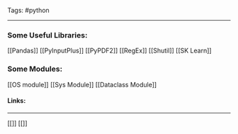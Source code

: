 
Tags: #python 

------------------------------------------


### Some Useful Libraries:
[[Pandas]]
[[PyInputPlus]]
[[PyPDF2]]
[[RegEx]]
[[Shutil]]
[[SK Learn]]
### Some Modules:
[[OS module]]
[[Sys Module]]
[[Dataclass Module]]


#### Links:
---------------------

[[]]
[[]]